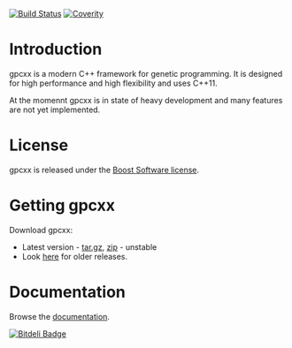 [![Build Status](https://travis-ci.org/Ambrosys/gpcxx.svg)](https://travis-ci.org/Ambrosys/gpcxx) [![Coverity](https://scan.coverity.com/projects/4209/badge.svg)](https://scan.coverity.com/projects/4209)

Introduction
============

gpcxx is a modern C++ framework for genetic programming. It is designed for high performance and high flexibility and uses C++11.

At the momennt gpcxx is in state of heavy development and many features are not yet implemented.

License
=======

gpcxx is released under the [Boost Software license](http://www.boost.org/users/license.html).

Getting gpcxx
=============

Download gpcxx:

* Latest version - [tar.gz](https://github.com/Ambrosys/gpcxx/tarball/master), [zip](https://github.com/Ambrosys/gpcxx/zipball/master) - unstable
* Look [here](https://github.com/Ambrosys/gpcxx/releases) for older releases.

Documentation
=============

Browse the [documentation](http://ambrosys.github.io/gpcxx/doc/).


[![Bitdeli Badge](https://d2weczhvl823v0.cloudfront.net/Ambrosys/gpcxx/trend.png)](https://bitdeli.com/free "Bitdeli Badge")

